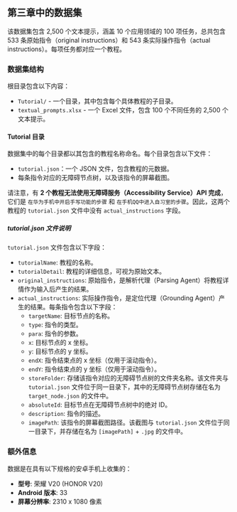 ## 第三章中的数据集

该数据集包含 2,500 个文本提示，涵盖 10 个应用领域的 100 项任务，总共包含 533 条原始指令（original instructions）和 543 条实际操作指令（actual instructions）。每项任务都对应一个教程。

### 数据集结构

根目录包含以下内容：

- `Tutorial/` - 一个目录，其中包含每个具体教程的子目录。
- `textual_prompts.xlsx` - 一个 Excel 文件，包含 100 个不同任务的 2,500 个文本提示。

#### Tutorial 目录

数据集中的每个目录都以其包含的教程名称命名。每个目录包含以下文件：

- `tutorial.json`：一个 JSON 文件，包含教程的元数据。
- 每条指令对应的无障碍节点树，以及该指令的屏幕截图。

请注意，有 **2 个教程无法使用无障碍服务（Accessibility Service）API 完成**，它们是 `在华为手机中开启手写功能的步骤` 和 `在手机QQ中进入自习室的步骤`。因此，这两个教程的 `tutorial.json` 文件中没有 `actual_instructions` 字段。

##### tutorial.json 文件说明

`tutorial.json` 文件包含以下字段：

- `tutorialName`: 教程的名称。
- `tutorialDetail`: 教程的详细信息，可视为原始文本。
- `original_instructions`: 原始指令，是解析代理（Parsing Agent）将教程详情作为输入后产生的结果。
- `actual_instructions`: 实际操作指令，是定位代理（Grounding Agent）产生的结果。每条指令包含以下字段：
  - `targetName`: 目标节点的名称。
  - `type`: 指令的类型。
  - `para`: 指令的参数。
  - `x`: 目标节点的 x 坐标。
  - `y`: 目标节点的 y 坐标。
  - `endX`: 指令结束点的 x 坐标（仅用于滚动指令）。
  - `endY`: 指令结束点的 y 坐标（仅用于滚动指令）。
  - `storeFolder`: 存储该指令对应的无障碍节点树的文件夹名称。该文件夹与 `tutorial.json` 文件位于同一目录下，其中的无障碍节点树存储在名为 `target_node.json` 的文件中。
  - `absoluteId`: 目标节点在无障碍节点树中的绝对 ID。
  - `description`: 指令的描述。
  - `imagePath`: 该指令的屏幕截图路径。该截图与 `tutorial.json` 文件位于同一目录下，并存储在名为 `[imagePath]` + `.jpg` 的文件中。

### 额外信息

数据是在具有以下规格的安卓手机上收集的：

- **型号**: 荣耀 V20 (HONOR V20)
- **Android 版本**: 33
- **屏幕分辨率**: 2310 x 1080 像素

